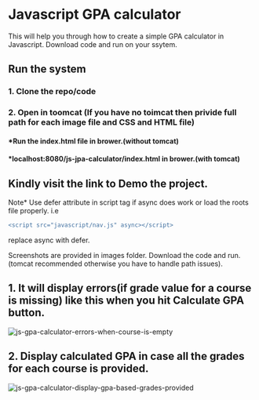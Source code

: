 # Javascript GPA calculator
This will help you through how to create a simple GPA calculator in Javascript. Download code and run on your ssytem.

## Run the system
### 1. Clone the repo/code
### 2. Open in toomcat (If you have no toimcat then privide full path for each image file and CSS and HTML file)
#### *Run the index.html file in brower.(without tomcat) 

#### *localhost:8080/js-jpa-calculator/index.html in brower.(with tomcat)

## Kindly visit the link to Demo the project.

Note* Use defer attribute in script tag if async does work or load the roots file properly. i.e 
```diff
<script src="javascript/nav.js" async></script>
````
replace async with defer.

Screenshots are provided in images folder. Download the code and run. (tomcat recommended otherwise you have to handle path issues).

## 1. It will display errors(if grade value for a course is missing) like this when you hit Calculate GPA button.
![js-gpa-calculator-errors-when-course-is-empty](https://user-images.githubusercontent.com/77499979/227745279-22de8459-8b5e-4253-82a0-d9a8a9d0fa6f.png)

## 2. Display calculated GPA in case all the grades for each course is provided.
![js-gpa-calculator-display-gpa-based-grades-provided](https://user-images.githubusercontent.com/77499979/227745333-bf8199c3-f89a-42e2-92b0-58b9b736b9cd.png)
